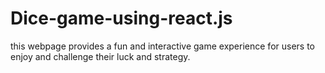 # Dice-game-using-react.js
this webpage provides a fun and interactive game experience for users to enjoy and challenge their luck and strategy.
